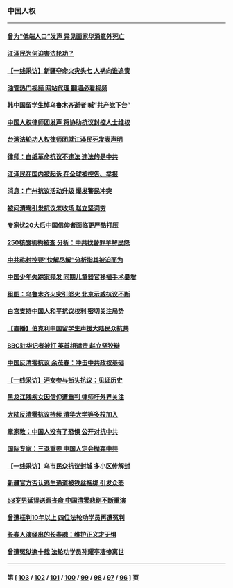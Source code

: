 ### 中国人权
---
#### [曾为“低端人口”发声 异见画家华涌意外死亡](../../pages/ncid278/n13876522.md?12011645) 
#### [江泽民为何迫害法轮功？](../../pages/ncid278/n13876324.md?12011645) 
#### [【一线采访】新疆夺命火灾头七 人祸向谁追责](../../pages/ncid278/n13876202.md?12011645) 
#### [油管热门视频 网站代理 翻墙必看视频](http://138.2.39.72:81/youtube.html?epic-marker?12011645)
#### [韩中国留学生悼乌鲁木齐逝者 喊“共产党下台”](../../pages/ncid278/n13876166.md?12011645) 
#### [中国人权律师团发声 将协助抗议封控人士维权](../../pages/ncid278/n13876064.md?12011645) 
#### [台湾法轮功人权律师团就江泽民死发表声明](../../pages/ncid278/n13876141.md?12011645) 
#### [律师：白纸革命抗议不违法 违法的是中共](../../pages/ncid278/n13875995.md?12011645) 
#### [江泽民在国内被起诉 在全球被控告、举报](../../pages/ncid278/n13876054.md?12011645) 
#### [消息：广州抗议活动升级 爆发警民冲突](../../pages/ncid278/n13875902.md?12011645) 
#### [被问清零引发抗议怎收场 赵立坚词穷](../../pages/ncid278/n13875757.md?12011645) 
#### [专家忧20大后中国信仰者面临更严酷打压](../../pages/ncid278/n13874993.md?12011645) 
#### [250核酸机构被查 分析：中共找替罪羊解民怨](../../pages/ncid278/n13875428.md?12011645) 
#### [中共称封控要“快解尽解”分析指其被迫而为](../../pages/ncid278/n13875383.md?12011645) 
#### [中国少年失踪案频发 同期儿童器官移植手术暴增](../../pages/ncid278/n13875323.md?12011645) 
#### [组图：乌鲁木齐火灾引怒火 北京示威抗议不断](../../pages/ncid278/n13874830.md?12011645) 
#### [白宫支持中国人和平抗议权利 密切关注局势](../../pages/ncid278/n13874890.md?12011645) 
#### [【直播】伯克利中国留学生声援大陆民众抗共](../../pages/ncid278/n13874917.md?12011645) 
#### [BBC驻华记者被打 英首相谴责 赵立坚狡辩](../../pages/ncid278/n13874710.md?12011645) 
#### [中国反清零抗议 余茂春：冲击中共政权基础](../../pages/ncid278/n13874263.md?12011645) 
#### [【一线采访】沪女参与街头抗议：见证历史](../../pages/ncid278/n13874501.md?12011645) 
#### [黑龙江残疾女因信仰遭重判 律师吁外界关注](../../pages/ncid278/n13874070.md?12011645) 
#### [大陆反清零抗议持续 清华大学等多校加入](../../pages/ncid278/n13874065.md?12011645) 
#### [章家敦：中国人没有了恐惧 公开对抗中共](../../pages/ncid278/n13873814.md?12011645) 
#### [国际专家：三退重要 中国人定会抛弃中共](../../pages/ncid278/n13873286.md?12011645) 
#### [【一线采访】乌市民众抗议封城 多小区传解封](../../pages/ncid278/n13873574.md?12011645) 
#### [新疆官方否认逃生通道被铁丝捆绑 引发众怒](../../pages/ncid278/n13873325.md?12011645) 
#### [58岁男延误送医丧命 中国清零悲剧不断重演](../../pages/ncid278/n13873232.md?12011645) 
#### [曾遭枉判10年以上 四位法轮功学员再遭冤判](../../pages/ncid278/n13872398.md?12011645) 
#### [长春人演绎出的长春魂：维护正义才无惧](../../pages/ncid278/n13871764.md?12011645) 
#### [曾遭冤狱逾十载 法轮功学员孙耀亭凄惨离世](../../pages/ncid278/n13871692.md?12011645) 

---
#### 第 [ [103](./103.md?12011645) / [102](./102.md?12011645) / [101](./101.md?12011645) / [100](./100.md?12011645) / [99](./99.md?12011645) / [98](./98.md?12011645) / [97](./97.md?12011645) / [96](./96.md?12011645) ] 页
